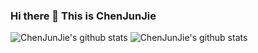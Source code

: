 ### Hi there 👋 This is ChenJunJie
<!--![CJJ's GitHub stats](https://readmestats.lzaiz24.top/api?username=lzaiz24&show_icons=true&theme=)-->

                                                                                                                                                                                                                                                               

 ![ChenJunJie's github stats](https://readmestats.lzaiz24.top/api?username=lzaiz24&show_icons=true&theme=tokyonight&include_all_commits=true) ![ChenJunJie's github stats](https://readmestats.lzaiz24.top/api/top-langs/?username=lzaiz24&theme=tokyonight&layout=compact) 

<!--
**lzaiz24/lzaiz24** is a ✨ _special_ ✨ repository because its `README.md` (this file) appears on your GitHub profile.

Here are some ideas to get you started:

- 🔭 I’m currently working on ...
- 🌱 I’m currently learning ...
- 👯 I’m looking to collaborate on ...
- 🤔 I’m looking for help with ...
- 💬 Ask me about ...
- 📫 How to reach me: ...
- 😄 Pronouns: ...
- ⚡ Fun fact: ...
-->
